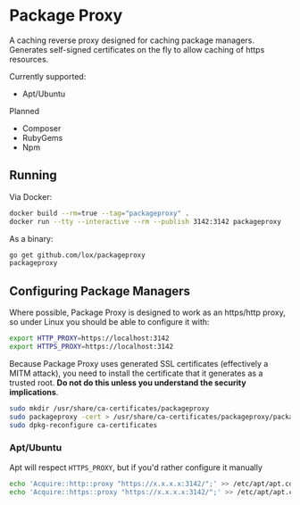 # Package Proxy

A caching reverse proxy designed for caching package managers. Generates self-signed certificates on the fly to allow caching of https resources.

Currently supported:
  - Apt/Ubuntu

Planned
  - Composer
  - RubyGems
  - Npm


## Running

Via Docker:

```bash
docker build --rm=true --tag="packageproxy" .
docker run --tty --interactive --rm --publish 3142:3142 packageproxy      
```

As a binary:

```bash
go get github.com/lox/packageproxy 
packageproxy
```


## Configuring Package Managers

Where possible, Package Proxy is designed to work as an https/http proxy, so under Linux you should be able to configure it with:

```bash
export HTTP_PROXY=https://localhost:3142
export HTTPS_PROXY=https://localhost:3142
```

Because Package Proxy uses generated SSL certificates (effectively a MITM attack), you need to install the certificate that it generates as a trusted root. **Do not do this unless you understand the security implications**.

```bash
sudo mkdir /usr/share/ca-certificates/packageproxy
sudo packageproxy -cert > /usr/share/ca-certificates/packageproxy/packageproxy.crt
sudo dpkg-reconfigure ca-certificates
```


### Apt/Ubuntu

Apt will respect `HTTPS_PROXY`, but if you'd rather configure it manually

```bash
echo 'Acquire::http::proxy "https://x.x.x.x:3142/";' >> /etc/apt/apt.conf
echo 'Acquire::https::proxy "https://x.x.x.x:3142/";' >> /etc/apt/apt.conf
```


